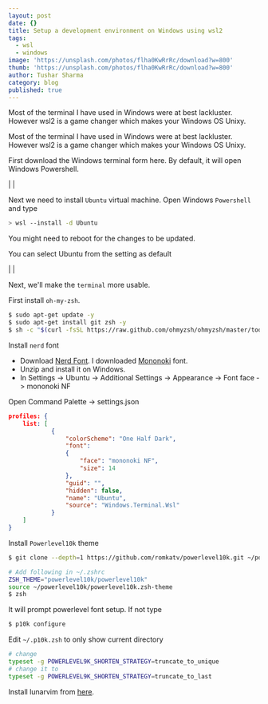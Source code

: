 ```yaml
---
layout: post
date: {}
title: Setup a development environment on Windows using wsl2
tags:
  - wsl
  - windows
image: 'https://unsplash.com/photos/flha0KwRrRc/download?w=800'
thumb: 'https://unsplash.com/photos/flha0KwRrRc/download?w=800'
author: Tushar Sharma
category: blog
published: true
---
```


Most of the terminal I have used in Windows were at best lackluster. However wsl2 is a game changer which makes your Windows OS Unixy.<!-- truncate_here -->

Most of the terminal I have used in Windows were at best lackluster. However wsl2 is a game changer which makes your Windows OS Unixy.

First download the Windows terminal form here. By default, it will open Windows Powershell.

| <img align="center"  loading="lazy" src="{{ root_url }}/img/wsl1.png" alt="" />|

Next we need to install `Ubuntu` virtual machine. Open Windows `Powershell` and type

```bash
> wsl --install -d Ubuntu
```

You might need to reboot for the changes to be updated.

You can select Ubuntu from the setting as default

| <img align="center"  loading="lazy" src="{{ root_url }}/img/wsl2.png" alt="" />|

Next, we'll make the `terminal` more usable.

First install `oh-my-zsh`.

```bash
$ sudo apt-get update -y
$ sudo apt-get install git zsh -y
$ sh -c "$(curl -fsSL https://raw.github.com/ohmyzsh/ohmyzsh/master/tools/install.sh)"
```

Install `nerd` font

* Download [Nerd Font](http://nerdfonts.com/). I downloaded [Mononoki](https://madmalik.github.io/mononoki/) font.
* Unzip and install it on Windows.
* In Settings -> Ubuntu -> Additional Settings -> Appearance -> Font face -> mononoki NF 

Open Command Palette -> settings.json

```json
profiles: {
    list: [
            {
                "colorScheme": "One Half Dark",
                "font": 
                {
                    "face": "mononoki NF",
                    "size": 14
                },
                "guid": "",
                "hidden": false,
                "name": "Ubuntu",
                "source": "Windows.Terminal.Wsl"
            }
    ]
}
```

Install `Powerlevel10k` theme

```bash
$ git clone --depth=1 https://github.com/romkatv/powerlevel10k.git ~/powerlevel10k

# Add following in ~/.zshrc
ZSH_THEME="powerlevel10k/powerlevel10k"
source ~/powerlevel10k/powerlevel10k.zsh-theme
$ zsh 
```

It will prompt powerlevel font setup. If not type

```bash
$ p10k configure
```

Edit `~/.p10k.zsh` to only show current directory

```bash
# change 
typeset -g POWERLEVEL9K_SHORTEN_STRATEGY=truncate_to_unique
# change it to 
typeset -g POWERLEVEL9K_SHORTEN_STRATEGY=truncate_to_last
```

Install lunarvim from [here](https://randomwits.com/blog/neovim-setup-with-lunarvim).
